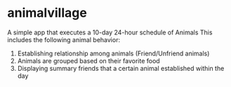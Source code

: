 # animalvillage
A simple app that executes a 10-day 24-hour schedule of Animals
This includes the following animal behavior:
1. Establishing relationship among animals (Friend/Unfriend animals)
2. Animals are grouped based on their favorite food
3. Displaying summary friends that a certain animal established within the day